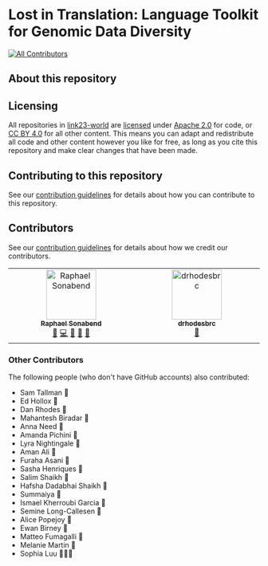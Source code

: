 # Lost in Translation: Language Toolkit for Genomic Data Diversity

[![All Contributors](https://img.shields.io/github/all-contributors/link23-world/language-toolkit?color=ee8449&style=flat-square)](#contributors)

## About this repository


## Licensing

All repositories in [link23-world](https://github.com/link23-world) are [licensed](/LICENSE.md) under [Apache 2.0](https://www.apache.org/licenses/LICENSE-2.0) for code, or [CC BY 4.0](https://creativecommons.org/licenses/by/4.0/) for all other content.
This means you can adapt and redistribute all code and other content however you like for free, as long as you cite this repository and make clear changes that have been made.

## Contributing to this repository

See our [contribution guidelines](/CONTRIBUTING.md) for details about how you can contribute to this repository.

## Contributors

See our [contribution guidelines](/CONTRIBUTING.md) for details about how we credit our contributors.

<!-- ALL-CONTRIBUTORS-LIST:START - Do not remove or modify this section -->
<!-- prettier-ignore-start -->
<!-- markdownlint-disable -->
<table>
  <tbody>
    <tr>
      <td align="center" valign="top" width="14.28%"><a href="https://www.link23.world/"><img src="https://avatars.githubusercontent.com/u/138118852?v=4?s=100" width="100px;" alt="Raphael Sonabend"/><br /><sub><b>Raphael Sonabend</b></sub></a><br /><a href="#business-RaphaelGEL" title="Business development">💼</a> <a href="#code-RaphaelGEL" title="Code">💻</a> <a href="#doc-RaphaelGEL" title="Documentation">📖</a> <a href="#ideas-RaphaelGEL" title="Ideas, Planning, & Feedback">🤔</a> <a href="#maintenance-RaphaelGEL" title="Maintenance">🚧</a></td>
      <td align="center" valign="top" width="14.28%"><a href="https://github.com/drhodesbrc"><img src="https://avatars.githubusercontent.com/u/14894770?v=4?s=100" width="100px;" alt="drhodesbrc"/><br /><sub><b>drhodesbrc</b></sub></a><br /><a href="#review-drhodesbrc" title="Reviewed Pull Requests">👀</a></td>
    </tr>
  </tbody>
</table>

<!-- markdownlint-restore -->
<!-- prettier-ignore-end -->

<!-- ALL-CONTRIBUTORS-LIST:END -->

### Other Contributors

The following people (who don't have GitHub accounts) also contributed:

- Sam Tallman 👀
- Ed Hollox 👀
- Dan Rhodes 👀
- Mahantesh Biradar 👀
- Anna Need 👀
- Amanda Pichini 👀
- Lyra Nightingale 👀
- Aman Ali 👀
- Furaha Asani 👀
- Sasha Henriques 👀
- Salim Shaikh 👀
- Hafsha Dadabhai Shaikh 👀
- Summaiya 👀
- Ismael Kherroubi Garcia 👀
- Semine Long-Callesen 🔧
- Alice Popejoy 🔧
- Ewan Birney 🔧
- Matteo Fumagalli 🔧
- Melanie Martin 🔧
- Sophia Luu 🔧📆👀
